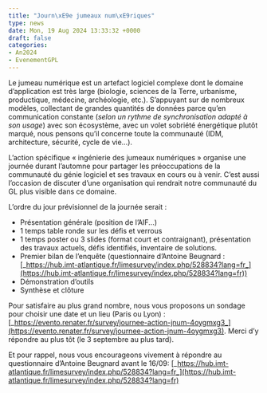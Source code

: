 ```yaml
---
title: "Journ\xE9e jumeaux num\xE9riques"
type: news
date: Mon, 19 Aug 2024 13:33:32 +0000
draft: false
categories:
- An2024
- EvenementGPL
---
```


Le jumeau numérique est un artefact logiciel complexe dont le domaine d’application est très large (biologie, sciences de la Terre, urbanisme, productique, médecine, archéologie, etc.). S’appuyant sur de nombreux modèles, collectant de grandes quantités de données parce qu’en communication constante (_selon un rythme de synchronisation adapté_  _à son usage_) avec son écosystème, avec un volet sobriété énergétique plutôt marqué, nous pensons qu’il concerne toute la communauté (IDM, architecture, sécurité, cycle de vie…). 

L’action spécifique « ingénierie des jumeaux numériques » organise une journée durant l’automne pour partager les préoccupations de la communauté du génie logiciel et ses travaux en cours ou à venir. C’est aussi l’occasion de discuter d’une organisation qui rendrait notre communauté du GL plus visible dans ce domaine.

L’ordre du jour prévisionnel de la journée serait : 

  * Présentation générale (position de l’AIF...)
  * 1 temps table ronde sur les défis et verrous
  * 1 temps poster ou 3 slides (format court et contraignant), présentation des travaux actuels, défis identifiés, inventaire de solutions.
  * Premier bilan de l’enquête (questionnaire d’Antoine Beugnard : [_https://hub.imt-atlantique.fr/limesurvey/index.php/528834?lang=fr_](https://hub.imt-atlantique.fr/limesurvey/index.php/528834?lang=fr))
  * Démonstration d’outils
  * Synthèse et clôture



Pour satisfaire au plus grand nombre, nous vous proposons un sondage pour choisir une date et un lieu (Paris ou Lyon) : [_https://evento.renater.fr/survey/journee-action-jnum-4oygmxg3_](https://evento.renater.fr/survey/journee-action-jnum-4oygmxg3). Merci d’y répondre au plus tôt (le 3 septembre au plus tard).

Et pour rappel, nous vous encourageons vivement à répondre au questionnaire d’Antoine Beugnard avant le 16/09: [_https://hub.imt-atlantique.fr/limesurvey/index.php/528834?lang=fr_](https://hub.imt-atlantique.fr/limesurvey/index.php/528834?lang=fr)
